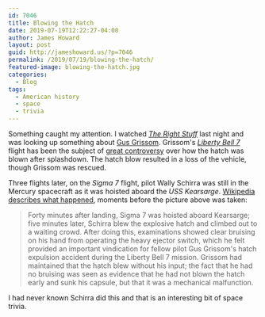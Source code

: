 ```yaml
---
id: 7046
title: Blowing the Hatch
date: 2019-07-19T12:22:27-04:00
author: James Howard
layout: post
guid: http://jameshoward.us/?p=7046
permalink: /2019/07/19/blowing-the-hatch/
featured-image: blowing-the-hatch.jpg
categories:
  - Blog
tags:
  - American history
  - space
  - trivia
---
```

Something caught my attention. I watched _[The Right
Stuff](https://www.imdb.com/title/tt0086197/)_ last night and was
looking up something about [Gus
Grissom](https://history.nasa.gov/Apollo204/zorn/grissom.htm).
Grissom's _[Liberty Bell
7](https://en.wikipedia.org/wiki/Mercury-Redstone_4)_ flight has
been the subject of [great
controversy](https://www.baltimoresun.com/news/bs-xpm-1999-12-09-9912090197-story.html)
over how the hatch was blown after splashdown. The hatch blow
resulted in a loss of the vehicle, though Grissom was rescued.

Three flights later, on the _Sigma 7_ flight, pilot Wally Schirra
was still in the Mercury spacecraft as it was hoisted aboard the
_USS Kearsarge_. [Wikipedia describes what
happened](https://en.wikipedia.org/wiki/Mercury-Atlas_8#Reentry_and_recovery),
moments before the picture above was taken:

> Forty minutes after landing, Sigma 7 was hoisted aboard Kearsarge;
five minutes later, Schirra blew the explosive hatch and climbed
out to a waiting crowd. After doing this, examinations showed
clear bruising on his hand from operating the heavy ejector switch,
which he felt provided an important vindication for fellow pilot
Gus Grissom's hatch expulsion accident during the Liberty Bell 7
mission. Grissom had maintained that the hatch blew without his
input; the fact that he had no bruising was seen as evidence that
he had not blown the hatch early and sunk his capsule, but that it
was a mechanical malfunction.

I had never known Schirra did this and that is an interesting bit
of space trivia.
